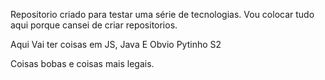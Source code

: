 
Repositorio criado para testar uma série de tecnologias.
Vou colocar tudo aqui porque cansei de criar repositorios.

Aqui Vai ter coisas em JS, Java E Obvio Pytinho S2


Coisas bobas e coisas mais legais.


